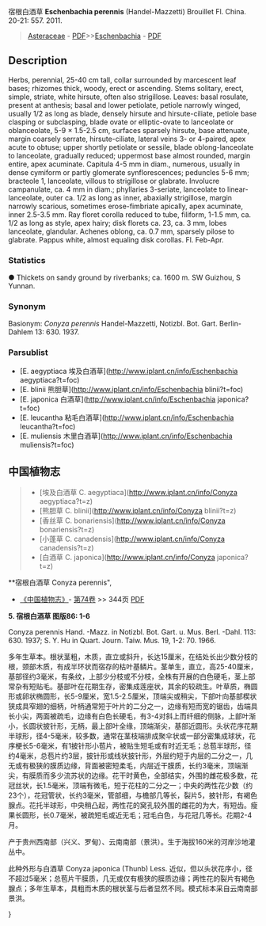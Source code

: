 宿根白酒草 **Eschenbachia perennis** (Handel-Mazzetti) Brouillet Fl. China. 20-21: 557. 2011.

> [Asteraceae](http://www.iplant.cn/info/Asteraceae?t=foc) - [PDF](http://www.iplant.cn/foc/pdf/Asteraceae.pdf)>>[Eschenbachia](http://www.iplant.cn/info/Eschenbachia?t=foc) - [PDF](http://www.iplant.cn/foc/pdf/Eschenbachia.pdf)

## Description

Herbs, perennial, 25-40 cm tall, collar surrounded by marcescent leaf bases; rhizomes thick, woody, erect or ascending. Stems solitary, erect, simple, striate, white hirsute, often also strigillose. Leaves: basal rosulate, present at anthesis; basal and lower petiolate, petiole narrowly winged, usually 1/2 as long as blade, densely hirsute and hirsute-ciliate, petiole base clasping or subclasping, blade ovate or elliptic-ovate to lanceolate or oblanceolate, 5-9 × 1.5-2.5 cm, surfaces sparsely hirsute, base attenuate, margin coarsely serrate, hirsute-ciliate, lateral veins 3- or 4-paired, apex acute to obtuse; upper shortly petiolate or sessile, blade oblong-lanceolate to lanceolate, gradually reduced; uppermost base almost rounded, margin entire, apex acuminate. Capitula 4-5 mm in diam., numerous, usually in dense cymiform or partly glomerate synflorescences; peduncles 5-6 mm; bracteole 1, lanceolate, villous to strigillose or glabrate. Involucre campanulate, ca. 4 mm in diam.; phyllaries 3-seriate, lanceolate to linear-lanceolate, outer ca. 1/2 as long as inner, abaxially strigillose, margin narrowly scarious, sometimes erose-fimbriate apically, apex acuminate, inner 2.5-3.5 mm. Ray floret corolla reduced to tube, filiform, 1-1.5 mm, ca. 1/2 as long as style, apex hairy; disk florets ca. 23, ca. 3 mm, lobes lanceolate, glandular. Achenes oblong, ca. 0.7 mm, sparsely pilose to glabrate. Pappus white, almost equaling disk corollas. Fl. Feb-Apr.

### Statistics
● Thickets on sandy ground by riverbanks; ca. 1600 m. SW Guizhou, S Yunnan.

### Synonym
Basionym: *Conyza perennis* Handel-Mazzetti, Notizbl. Bot. Gart. Berlin-Dahlem 13: 630. 1937.



### Parsublist

* [E.  aegyptiaca  埃及白酒草](http://www.iplant.cn/info/Eschenbachia aegyptiaca?t=foc)
* [E.  blinii  熊胆草](http://www.iplant.cn/info/Eschenbachia blinii?t=foc)
* [E.  japonica  白酒草](http://www.iplant.cn/info/Eschenbachia japonica?t=foc)
* [E.  leucantha  粘毛白酒草](http://www.iplant.cn/info/Eschenbachia leucantha?t=foc)
* [E.  muliensis  木里白酒草](http://www.iplant.cn/info/Eschenbachia muliensis?t=foc)


## 中国植物志

> * [埃及白酒草  C.  aegyptiaca](http://www.iplant.cn/info/Conyza aegyptiaca?t=z)
> * [熊胆草  C.  blinii](http://www.iplant.cn/info/Conyza blinii?t=z)
> * [香丝草  C.  bonariensis](http://www.iplant.cn/info/Conyza bonariensis?t=z)
> * [小蓬草  C.  canadensis](http://www.iplant.cn/info/Conyza canadensis?t=z)
> * [白酒草  C.  japonica](http://www.iplant.cn/info/Conyza japonica?t=z)


**宿根白酒草 Conyza perennis",



* [《中国植物志》](http://www.iplant.cn/frps)- [第74卷](http://www.iplant.cn/frps/vol/74) >> 344页 [PDF](http://www.iplant.cn/frps/pdf/74/344.PDF)


**5. 宿根白酒草 图版86: 1-6**

Conyza perennis Hand. -Mazz. in Notizbl. Bot. Gart. u. Mus. Berl. -Dahl. 113: 630. 1937; S. Y. Hu in Quart. Journ. Taiw. Mus. 19, 1-2: 70. 1966.

多年生草本。根状茎粗，木质，直立或斜升，长达15厘米，在结处长出少数分枝的根，颈部木质，有成半环状而宿存的枯叶基鳞片。茎单生，直立，高25-40厘米，基部径约3毫米，有条纹，上部少分枝或不分枝，全株有开展的白色硬毛，茎上部常杂有短贴毛。基部叶在花期生存，密集成莲座状，其余的较疏生。叶草质，椭圆形或卵状椭圆形，长5-9厘米，宽1.5-2.5厘米，顶端尖或稍尖，下部叶向基部楔状狭成具窄翅的细柄，叶柄通常短于叶片的二分之一，边缘有短而宽的锯齿，齿端具长小尖，两面被疏毛，边缘有白色长硬毛，有3-4对斜上而纤细的侧脉，上部叶渐小，长圆状披针形，无柄，最上部叶全缘，顶端渐尖，基部近圆形。头状花序花期半球形，径4-5毫米，较多数，通常在茎枝端排成聚伞状或一部分密集成球状，花序梗长5-6毫米，有1披针形小苞片，被贴生短毛或有时近无毛；总苞半球形，径约4毫米，总苞片约3层，披针形或线状披针形，外层约短于内层的二分之一，几无或有极狭的膜质边缘，背面被密短柔毛，内层近干膜质，长约3毫米，顶端渐尖，有膜质而多少流苏状的边缘。花干时黄色，全部结实，外围的雌花极多数，花冠丝状，长1.5毫米，顶端有微毛，短于花柱的二分之一；中央的两性花少数（约23个），花冠管状，长约3毫米，管部细，与檐部几等长，裂片5，披针形，有褐色腺点。花托半球形，中央稍凸起，两性花的窝孔较外围的雌花的为大，有短齿。瘦果长圆形，长0.7毫米，被疏短毛或近无毛；冠毛白色，与花冠几等长。花期2-4月。

产于贵州西南部（兴义、罗甸）、云南南部（景洪）。生于海拔160米的河岸沙地灌丛中。

此种外形与白酒草 Conyza japonica (Thunb) Less. 近似，但以头状花序小，径不超过5毫米；总苞片干膜质，几无或仅有极狭的膜质边缘；两性花的裂片有褐色腺点；多年生草本，具粗而木质的根状茎与后者显然不同。模式标本采自云南南部景洪。



}
